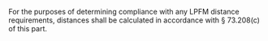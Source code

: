 For the purposes of determining compliance with any LPFM distance requirements, distances shall be calculated in accordance with § 73.208(c) of this part.

